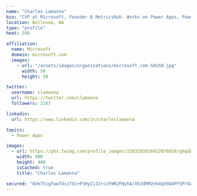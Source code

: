 ```yaml
---
name: "Charles Lamanna"
bio: "CVP at Microsoft, Founder @ MetricsHub. Works on Power Apps, Power Automate, Power Virtual Agent, Common Data Service and Dynamics 365."
location: Bellevue, WA
type: "profile"
heat: 106

affiliation:
  name: Microsoft
  domain: microsoft.com
  images:
    - url: "/assets/images/organizations/microsoft.com-50x50.jpg"
      width: 50
      height: 50

twitter:
  username: clamanna
  url: https://twitter.com/clamanna
  followers: 3167

linkedin:
  url: https://www.linkedin.com/in/charleslamanna

topics:
  - Power Apps

images:
  - url: https://pbs.twimg.com/profile_images/1263202626922876928/g6qGbHZ-_400x400.jpg
    width: 400
    height: 400
    isCached: true
    title: "Charles Lamanna"

secured: "6Ue7ScgFwwTdcz7Xi+F5HyZi32rczFWR2FNyhA/Xh2dRM2nh4qV9A4PF5PrGW2rMQShz6Gx07NzIbSW0fHA8qb9ujQ1JHr1Ea0Eu3YpeBgpnDx4ADre5Gzzlc6K+kVR3y5nGb+YClx1ULHQnO/7vXmtBVeM8S0Vcn6MmrgZEEqygL5NEhzlRdVtwbai36zH8L3Gc4qbV+ZY6QnFD4d9tWfT7jWaGPIpBi6xTMpJtXt+1UNAvqvk5zWj5hpU8Q+ktYsTfifgTww4bgL2O7NaJ52qniBQQjG6UusUuHm44g5mB38bAK3a/YwmekJLLJGWw5SPfR7v6LDqHAY75n2vLdtKQJSOmWsdsJTGv0/oHECqbpzQBcJvWXoyvQgnEJ6enpG08jlGcMR11AHX4HGs/oKb//wmCA6HIG5Q/C5K4+II=;GN5eIYEdFP5P89B9ZZsTGg=="
---
```


